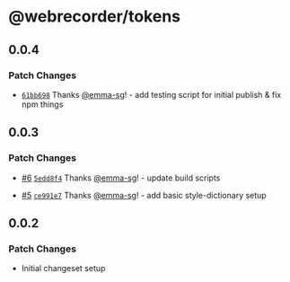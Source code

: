 # @webrecorder/tokens

## 0.0.4

### Patch Changes

- [`61bb698`](https://github.com/webrecorder/hickory/commit/61bb698bdcbac408a3f824cab4d024bda317a6ff) Thanks [@emma-sg](https://github.com/emma-sg)! - add testing script for initial publish & fix npm things

## 0.0.3

### Patch Changes

- [#6](https://github.com/webrecorder/hickory/pull/6) [`5edd8f4`](https://github.com/webrecorder/hickory/commit/5edd8f4d1e01a829fa532c9fac75fb07a528e5a8) Thanks [@emma-sg](https://github.com/emma-sg)! - update build scripts

- [#5](https://github.com/webrecorder/hickory/pull/5) [`ce991e7`](https://github.com/webrecorder/hickory/commit/ce991e7a329b75a40e15e37ecc7787a32c5bfe9b) Thanks [@emma-sg](https://github.com/emma-sg)! - add basic style-dictionary setup

## 0.0.2

### Patch Changes

- Initial changeset setup
